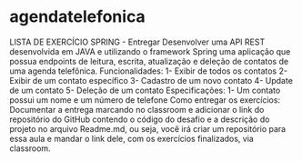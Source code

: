 # agendatelefonica
LISTA DE EXERCÍCIO SPRING - Entregar Desenvolver uma API REST desenvolvida em JAVA e utilizando o framework Spring uma aplicação que possua endpoints de leitura, escrita, atualização e deleção de contatos de uma agenda telefônica.  Funcionalidades: 1- Exibir de todos os contatos 2- Exibir de um contato específico 3- Cadastro de um novo contato 4- Update de um contato 5- Deleção de um contato  Especificações: 1- Um contato possui um nome e um número de telefone  Como entregar os exercícios: Documentar a entrega marcando no classroom e adicionar o link do repositório do GitHub contendo o código do desafio e a descrição do projeto no arquivo Readme.md, ou seja, você irá criar um repositório para essa aula e mandar o link dele, com os exercícios finalizados, via classroom.
